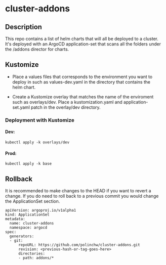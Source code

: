 # cluster-addons

## Description

This repo contains a list of helm charts that will all be deployed to a cluster.
It's deployed with an ArgoCD application-set that scans all the folders under the
/addons director for charts.


## Kustomize 

+ Place a values files that corresponds to the environment you want to deploy in 
such as values-dev.yaml in the directory that contains the helm chart.

+ Create a Kustomize overlay that matches the name of the enviroment such as overlays/dev.
Place a kustomization.yaml and application-set.yaml patch in the overlay/dev directory.

### Deployment with Kustomize

#### Dev:
```
kubectl apply -k overlays/dev
```

#### Prod:
```
kubectl apply -k base
```

## Rollback

It is recommended to make changes to the HEAD if you want to revert a change.  If you do need 
to roll back to a previous commit you would change the ApplicationSet section.

```
apiVersion: argoproj.io/v1alpha1
kind: ApplicationSet
metadata:
  name: cluster-addons
  namespace: argocd
spec:
  generators:
  - git:
      repoURL: https://github.com/polinchw/cluster-addons.git
      revision: <previous-hash-or-tag-goes-here>
      directories:
      - path: addons/*
```